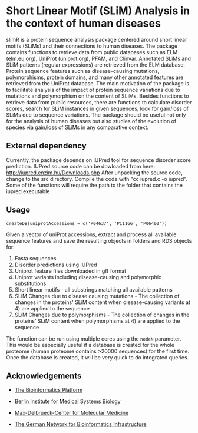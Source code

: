 # Short Linear Motif (SLiM) Analysis in the context of human diseases

slimR is a protein sequence analysis package centered around short linear motifs
(SLiMs) and their connections to human diseases. The package contains functions
to retrieve data from public databases such as ELM (elm.eu.org), UniProt
(uniprot.org), PFAM, and Clinvar. Annotated SLiMs and SLiM patterns  (regular
expressions) are retrieved from the ELM database. Protein sequence  features
such as disease-causing mutations, polymorphisms, protein domains,  and many
other annotated features are retrieved from the UniProt database.  The main
motivation of the package is to facilitate analysis of the impact of protein
sequence variations due to mutations and polymorphism on the content of SLiMs.
Besides functions to retrieve data from public resources, there are functions to
calculate disorder scores, search for SLiM instances in given sequences, look
for gain/loss of SLiMs due to sequence variations. The package should be useful
not only for the analysis of human diseases but also studies of the evolution of
species via gain/loss of SLiMs in any comparative context.

## External dependency 
Currently, the package depends on IUPred tool for sequence disorder score prediction.
IUPred source code can be dowloaded from here: http://iupred.enzim.hu/Downloads.php 
After unpacking the source code, change to the src directory. 
Compile the code with "cc iupred.c -o iupred". 
Some of the functions will require the path to the folder that contains the iupred executable

## Usage

`createDB(uniprotAccessions = c('P04637', 'P11166', 'P06400'))`

Given a vector of uniProt accessions, extract and process all available
sequence features and save the resulting objects in folders and RDS objects
for: 

1. Fasta sequences 
2. Disorder predictions using IUPred 
3. Uniprot feature files downloaded in gff format 
4. Uniprot variants including disease-causing and polymorphic substitutions 
5. Short linear motifs - all substrings matching all available patterns 
6. SLiM Changes due to disease causing mutations - The collection of changes in the proteins' SLiM content when diesase-causing variants at 4) are applied to the sequence 
7. SLiM Changes due to polymorphisms - The collection of changes in the proteins' SLiM content when polymorphisms at 4) are applied to the sequence

The function can be run using multiple cores using the `nodeN` parameter. This would be especially useful if a database is created for the whole proteome (human proteome contains >20000 sequences)
for the first time. Once the database is created, it will be very quick to do integrated queries. 

## Acknowledgements

- [The Bioinformatics Platform](http://bioinformatics.mdc-berlin.de)

- [Berlin Institute for Medical Systems Biology](https://www.mdc-berlin.de/13800178/en/bimsb)

- [Max-Delbrueck-Center for Molecular Medicine](https://www.mdc-berlin.de)

- [The German Network for Bioinformatics Infrastructure](http://www.denbi.de/)
